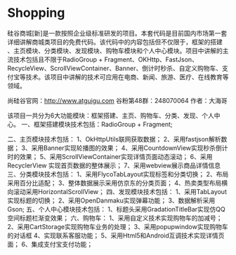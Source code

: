 # Shopping
  硅谷商城[新]是一款按照企业级标准研发的项目。本套代码是目前国内市场第一套详细讲解商城类项目的免费代码。该代码中的内容包括但不仅限于，框架的搭建
  、主页模块、分类模块、发现模块、购物车模块和个人中心模块。项目中讲解的主流技术包括且不限于RadioGroup + Fragment、OKHttp、FastJson、RecycleView、ScrollViewContainer、Banner、倒计时秒杀、自定义购物车、支付宝等技术。该项目中讲解的技术可应用在电商、新闻、旅游、医疗、在线教育等领域。
  
  尚硅谷官网：http://www.atguigu.com
谷粉第48群：248070064
作者：大海哥

该项目一共分为6大功能模块：框架搭建、主页、购物车、分类、发现、个人中心。
一、框架搭建模块技术包括：RadioGroup + Fragment;

二、主页模块技术包括：
1、OkHttpUtils联网获取数据；
2、采用fastjson解析数据；
3、采用Banner实现轮播图的效果；
4、采用CountdownView实现秒杀倒计时的效果；
5、采用ScrollViewContainer实现详情页面动态滚动；
6、采用RecyclerView 实现首页数据的整体展示；
7、采用webview展示商品详情信息
三、分类模块技术包括：
1、采用FlycoTabLayout实现标签和分类切换；
2、布局采用百分比适配；
3、整体数据展示采用仿京东的分类页面；
4、热卖类型布局横向滚动采用HorizontalScrollView；
四、发现模块技术包括：
1、采用TabLayout实现标题的切换；
2、采用OpenDanmaku实现弹幕功能；
3、数据解析采用Gson;
五、个人中心模块技术包括：
1、标题头采用GradationTitleBar实现仿QQ空间标题栏渐变效果；
六、购物车：
1、采用自定义技术实现购物车的加减号；
2、采用CartStorage实现购物车业务的处理；
3、采用popupwindow实现购物车的对话框
4、实现联系客服功能；
5、采用Html5和Android互调技术实现详情页面；
6、集成支付宝支付功能；

